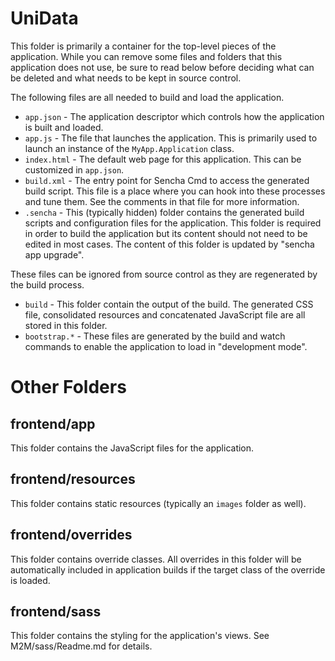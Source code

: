 # UniData

This folder is primarily a container for the top-level pieces of the application.
While you can remove some files and folders that this application does not use,
be sure to read below before deciding what can be deleted and what needs to be
kept in source control.

The following files are all needed to build and load the application.

 - `app.json` - The application descriptor which controls how the application is
   built and loaded.
 - `app.js` - The file that launches the application. This is primarily used to
   launch an instance of the `MyApp.Application` class.
 - `index.html` - The default web page for this application. This can be customized
   in `app.json`.
 - `build.xml` - The entry point for Sencha Cmd to access the generated build
   script. This file is a place where you can hook into these processes and tune
   them. See the comments in that file for more information.
 - `.sencha` - This (typically hidden) folder contains the generated build scripts
   and configuration files for the application. This folder is required in order to
   build the application but its content should not need to be edited in most cases.
   The content of this folder is updated by "sencha app upgrade".

These files can be ignored from source control as they are regenerated by the build
process.

 - `build` - This folder contain the output of the build. The generated CSS file,
   consolidated resources and concatenated JavaScript file are all stored in this
   folder.
 - `bootstrap.*` - These files are generated by the build and watch commands to
   enable the application to load in "development mode".

# Other Folders

## frontend/app

This folder contains the JavaScript files for the application.

## frontend/resources

This folder contains static resources (typically an `images` folder as well).

## frontend/overrides

This folder contains override classes. All overrides in this folder will be 
automatically included in application builds if the target class of the override
is loaded.

## frontend/sass

This folder contains the styling for the application's views. See M2M/sass/Readme.md
for details.
